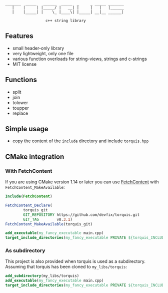[torquis.hpp]: https://github.com/devfix/torquis/blob/main/include/torquis.hpp

```
_______  _____   ______  _____  _     _ _____ _______
   |    |     | |_____/ |   __| |     |   |   |______
   |    |_____| |    \_ |____\| |_____| __|__ ______|

                  c++ string library
```

## Features
* small header-only library
* very lightweight, only one file
* various function overloads for string-views, strings and c-strings
* MIT license

## Functions
* split
* join
* tolower
* toupper
* replace

## Simple usage
* copy the content of the `include` directory and include `torquis.hpp`

## CMake integration
### With FetchContent
If you are using CMake version 1.14 or later you can use [FetchContent](https://cmake.org/cmake/help/latest/module/FetchContent.html) with `FetchContent_MakeAvailable`:
```cmake
Include(FetchContent)

FetchContent_Declare(
        torquis_git
        GIT_REPOSITORY https://github.com/devfix/torquis.git
        GIT_TAG        v0.3.1)
FetchContent_MakeAvailable(torquis_git)

add_executable(my_fancy_executable main.cpp)
target_include_directories(my_fancy_executable PRIVATE ${torquis_INCLUDE_DIRS})
```
### As subdirectory
This project is also provided when torquis is used as a subdirectory. Assuming that torquis has been cloned to `my_libs/torquis`:
```cmake
add_subdirectory(my_libs/torquis)
add_executable(my_fancy_executable main.cpp)
target_include_directories(my_fancy_executable PRIVATE ${torquis_INCLUDE_DIRS})
```
